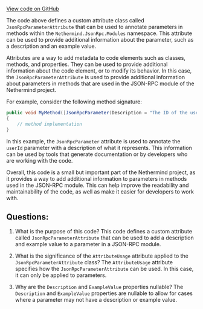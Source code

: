 [View code on GitHub](https://github.com/nethermindeth/nethermind/Nethermind.JsonRpc/Modules/JsonRpcParameterAttribute.cs)

The code above defines a custom attribute class called `JsonRpcParameterAttribute` that can be used to annotate parameters in methods within the `Nethermind.JsonRpc.Modules` namespace. This attribute can be used to provide additional information about the parameter, such as a description and an example value.

Attributes are a way to add metadata to code elements such as classes, methods, and properties. They can be used to provide additional information about the code element, or to modify its behavior. In this case, the `JsonRpcParameterAttribute` is used to provide additional information about parameters in methods that are used in the JSON-RPC module of the Nethermind project.

For example, consider the following method signature:

```csharp
public void MyMethod([JsonRpcParameter(Description = "The ID of the user")] int userId)
{
    // method implementation
}
```

In this example, the `JsonRpcParameter` attribute is used to annotate the `userId` parameter with a description of what it represents. This information can be used by tools that generate documentation or by developers who are working with the code.

Overall, this code is a small but important part of the Nethermind project, as it provides a way to add additional information to parameters in methods used in the JSON-RPC module. This can help improve the readability and maintainability of the code, as well as make it easier for developers to work with.
## Questions: 
 1. What is the purpose of this code?
   This code defines a custom attribute called `JsonRpcParameterAttribute` that can be used to add a description and example value to a parameter in a JSON-RPC module.

2. What is the significance of the `AttributeUsage` attribute applied to the `JsonRpcParameterAttribute` class?
   The `AttributeUsage` attribute specifies how the `JsonRpcParameterAttribute` can be used. In this case, it can only be applied to parameters.

3. Why are the `Description` and `ExampleValue` properties nullable?
   The `Description` and `ExampleValue` properties are nullable to allow for cases where a parameter may not have a description or example value.